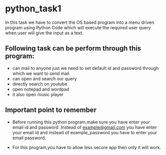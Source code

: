# python_task1
In this task we have to convert the OS based program into a menu driven program using Python Code which will execute the required user query when user will give the input as a text.
## Following task can be perform through this program:
* can mail to anyone just we need to set default id and password through which we want to send mail.
* can open and search our query
* directly search on youtube 
* open notepad and wordpad
* it also open music player 
## Important point to remember 
* Before running this python program,make sure you have enter your email id and password .Instead of example@gmail.com you have enter your email id and instead of example_password you have to enter your email password. 

* For this program,you have to allow less secure app then only it will work.

